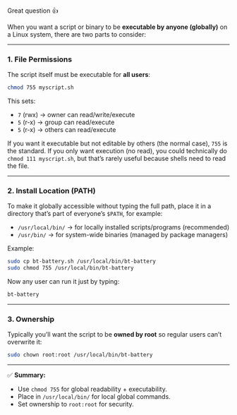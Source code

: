 Great question 👍

When you want a script or binary to be **executable by anyone (globally)** on a Linux system, there are two parts to consider:

---

### 1. **File Permissions**

The script itself must be executable for **all users**:

```bash
chmod 755 myscript.sh
```

This sets:

* `7` (rwx) → owner can read/write/execute
* `5` (r-x) → group can read/execute
* `5` (r-x) → others can read/execute

If you want it executable but not editable by others (the normal case), `755` is the standard.
If you only want execution (no read), you could technically do `chmod 111 myscript.sh`, but that’s rarely useful because shells need to read the file.

---

### 2. **Install Location (PATH)**

To make it globally accessible without typing the full path, place it in a directory that’s part of everyone’s `$PATH`, for example:

* `/usr/local/bin/` → for locally installed scripts/programs (recommended)
* `/usr/bin/` → for system-wide binaries (managed by package managers)

Example:

```bash
sudo cp bt-battery.sh /usr/local/bin/bt-battery
sudo chmod 755 /usr/local/bin/bt-battery
```

Now any user can run it just by typing:

```bash
bt-battery
```

---

### 3. **Ownership**

Typically you’ll want the script to be **owned by root** so regular users can’t overwrite it:

```bash
sudo chown root:root /usr/local/bin/bt-battery
```

---

✅ **Summary:**

* Use `chmod 755` for global readability + executability.
* Place in `/usr/local/bin/` for local global commands.
* Set ownership to `root:root` for security.

